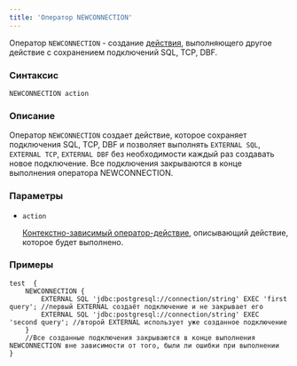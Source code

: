 ```yaml
---
title: 'Оператор NEWCONNECTION'
---
```


Оператор `NEWCONNECTION` - создание [действия](Actions.md), выполняющего другое действие с сохранением подключений SQL, TCP, DBF.

### Синтаксис

```
NEWCONNECTION action
```

### Описание

Оператор `NEWCONNECTION` создает действие, которое сохраняет подключения SQL, TCP, DBF и позволяет выполнять `EXTERNAL SQL`, `EXTERNAL TCP`, `EXTERNAL DBF` без необходимости каждый раз создавать новое подключение. Все подключения закрываются в конце выполнения оператора NEWCONNECTION. 

### Параметры

- `action`

    [Контекстно-зависимый оператор-действие](Action_operators.md#contextdependent), описывающий действие, которое будет выполнено.

### Примеры

```lsf
test  {
    NEWCONNECTION {
        EXTERNAL SQL 'jdbc:postgresql://connection/string' EXEC 'first query'; //первый EXTERNAL создаёт подключение и не закрывает его
        EXTERNAL SQL 'jdbc:postgresql://connection/string' EXEC 'second query'; //второй EXTERNAL использует уже созданное подключение
    }
	//Все созданные подключения закрываются в конце выполнения NEWCONNECTION вне зависимости от того, были ли ошибки при выполнении
}
```
